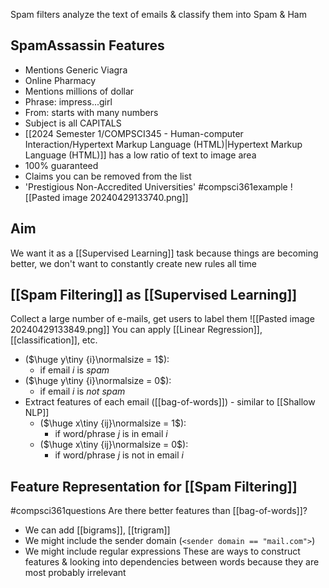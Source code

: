 Spam filters analyze the text of emails & classify them into Spam & Ham
## SpamAssassin Features
- Mentions Generic Viagra
- Online Pharmacy
- Mentions millions of dollar
- Phrase: impress...girl
- From: starts with many numbers
- Subject is all CAPITALS
- [[2024 Semester 1/COMPSCI345 - Human-computer Interaction/Hypertext Markup Language (HTML)|Hypertext Markup Language (HTML)]] has a low ratio of text to image area
- 100% guaranteed
- Claims you can be removed from the list
- 'Prestigious Non-Accredited Universities'
#compsci361example ![[Pasted image 20240429133740.png]]

## Aim
We want it as a [[Supervised Learning]] task because things are becoming better, we don't want to constantly create new rules all time

## [[Spam Filtering]] as [[Supervised Learning]]
Collect a large number of e-mails, get users to label them
![[Pasted image 20240429133849.png]]
You can apply [[Linear Regression]], [[classification]], etc.
- ($\huge y\tiny {i}\normalsize = 1$):
	- if email $i$ is $spam$
- ($\huge y\tiny {i}\normalsize = 0$):
	- if email $i$ is $not\ spam$
- Extract features of each email ([[bag-of-words]]) - similar to [[Shallow NLP]]
	- ($\huge x\tiny {ij}\normalsize = 1$):
		- if word/phrase $j$ is in email $i$
	- ($\huge x\tiny {ij}\normalsize = 0$):
		- if word/phrase $j$ is not in email $i$
## Feature Representation for [[Spam Filtering]]
#compsci361questions 
Are there better features than [[bag-of-words]]?
- We can add [[bigrams]], [[trigram]]
- We might include the sender domain (`<sender domain == "mail.com">`)
- We might include regular expressions
These are ways to construct features & looking into dependencies between words because they are most probably irrelevant